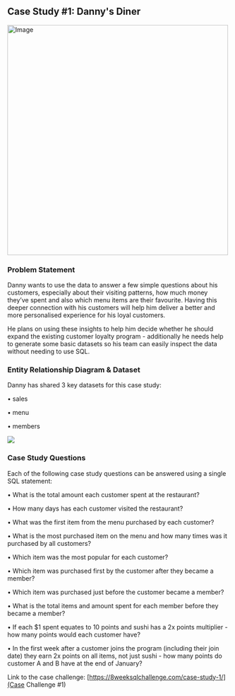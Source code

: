## Case Study #1: Danny's Diner 

<img src="https://user-images.githubusercontent.com/81607668/127727503-9d9e7a25-93cb-4f95-8bd0-20b87cb4b459.png" alt="Image" width="500" height="520">

### Problem Statement 

Danny wants to use the data to answer a few simple questions about his customers, especially about their visiting patterns, how much money they’ve spent and also which menu items are their favourite. Having this deeper connection with his customers will help him deliver a better and more personalised experience for his loyal customers.

He plans on using these insights to help him decide whether he should expand the existing customer loyalty program - additionally he needs help to generate some basic datasets so his team can easily inspect the data without needing to use SQL.

### Entity Relationship Diagram & Dataset

Danny has shared 3 key datasets for this case study:

• sales

• menu

• members

<img src="https://user-images.githubusercontent.com/80718915/152446767-9f7a2447-e0ca-4bc2-8573-5cee008fcba1.png">

### Case Study Questions

Each of the following case study questions can be answered using a single SQL statement:

• What is the total amount each customer spent at the restaurant?

• How many days has each customer visited the restaurant?

• What was the first item from the menu purchased by each customer?

• What is the most purchased item on the menu and how many times was it purchased by all customers?

• Which item was the most popular for each customer?

• Which item was purchased first by the customer after they became a member?

• Which item was purchased just before the customer became a member?

• What is the total items and amount spent for each member before they became a member?

• If each $1 spent equates to 10 points and sushi has a 2x points multiplier - how many points would each customer have?

• In the first week after a customer joins the program (including their join date) they earn 2x points on all items, not just sushi - how many points do customer A and B have at the end of January?

Link to the case challenge: [https://8weeksqlchallenge.com/case-study-1/](Case Challenge #1)
